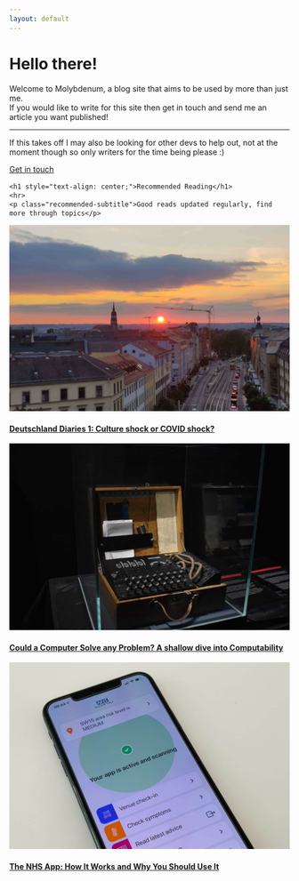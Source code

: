 ```yaml
---
layout: default
---
```



<div class="jumbotron">
    <h1 class="display-3">Hello there!</h1>
    <p class="lead">Welcome to Molybdenum, a blog site that aims to be used by more than just me.<br>If you would like to write for this site then get in touch and send me an article you want published!
    </p>
    <hr class="my-4">
    <p>If this takes off I may also be looking for other devs to help out, not at the moment though so only writers for the time being please :)</p>
    <p class="lead">
      <a class="btn btn-primary btn-lg" href="#Footer" role="button">Get in touch</a>
    </p>
  </div>

  <div class="recommended padding">

    <h1 style="text-align: center;">Recommended Reading</h1>
    <hr>
    <p class="recommended-subtitle">Good reads updated regularly, find more through topics</p>

  </div>

  <div class="container-fluid padding">
    <div class="row text-center padding">
        <div class="col-xs-12 col-sm-6 col-md-4">
            <div class="imageText padding">
                <a href="/articles/deutschlandDiaries/CultureShockOrCovidShock/" class="hvr-grow-shadow">
                <img src="assets/db1.jpg" class="img-fluid" />
                <span class="title"><h4>Deutschland Diaries 1: Culture shock or COVID shock?</h4></span>
                </a>
            </div>
            
</div>
        <div class="col-xs-12 col-sm-6 col-md-4">
            <div class="imageText padding">
                <a href="/articles/science/CouldAComputerSolveAnyProblem/" class="hvr-grow-shadow">
                <img src="assets/mauro-sbicego-4hfpVsi-gSg-unsplash.jpg" class="img-fluid" />
                <span class="title"><h4>Could a Computer Solve any Problem? A shallow dive into Computability</h4></span>
                </a>
            </div>
            
</div>
        <div class="col-sm-12 col-md-4">
            <div class="imageText padding">
                <a href="/articles/science/whyYouShouldUseTheCovid19App/" class="hvr-grow-shadow">
                <img src="assets/john-cameron-QtAGmfK8qYM-unsplash.jpg" class="img-fluid" />
                <span class="title"><h4>The NHS App: How It Works and Why You Should Use It</h4></span>
                </a>
            </div>
        </div>
    </div>

  </div>
